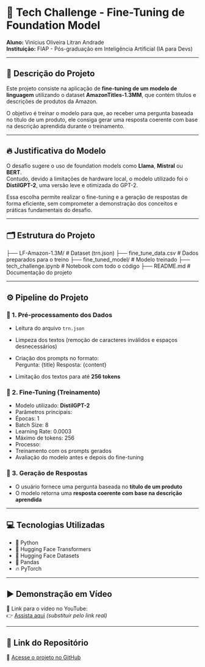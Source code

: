 # 🚀 Tech Challenge - Fine-Tuning de Foundation Model

**Aluno:** Vinícius Oliveira Litran Andrade  
**Instituição:** FIAP - Pós-graduação em Inteligência Artificial  (IA para Devs)

---

## 📜 Descrição do Projeto

Este projeto consiste na aplicação de **fine-tuning de um modelo de linguagem** utilizando o dataset **AmazonTitles-1.3MM**, que contém títulos e descrições de produtos da Amazon.

O objetivo é treinar o modelo para que, ao receber uma pergunta baseada no título de um produto, ele consiga gerar uma resposta coerente com base na descrição aprendida durante o treinamento.

---

## 🔥 Justificativa do Modelo

O desafio sugere o uso de foundation models como **Llama**, **Mistral** ou **BERT**.  
Contudo, devido a limitações de hardware local, o modelo utilizado foi o **DistilGPT-2**, uma versão leve e otimizada do GPT-2.

Essa escolha permite realizar o fine-tuning e a geração de respostas de forma eficiente, sem comprometer a demonstração dos conceitos e práticas fundamentais do desafio.

---

## 🗂️ Estrutura do Projeto

├── LF-Amazon-1.3M/ # Dataset (trn.json)
├── fine_tune_data.csv # Dados preparados para o treino
├── fine_tuned_model/ # Modelo treinado
├── tech_challenge.ipynb # Notebook com todo o código
├── README.md # Documentação do projeto

---

## ⚙️ Pipeline do Projeto

### 🔹 1. Pré-processamento dos Dados
- Leitura do arquivo `trn.json`
- Limpeza dos textos (remoção de caracteres inválidos e espaços desnecessários)
- Criação dos prompts no formato:  
Pergunta: {title}
Resposta: {content}

- Limitação dos textos para até **256 tokens**

### 🔹 2. Fine-Tuning (Treinamento)
- Modelo utilizado: **DistilGPT-2**
- Parâmetros principais:
- Épocas: 1
- Batch Size: 8
- Learning Rate: 0.0003
- Máximo de tokens: 256
- Processo:
- Treinamento com os prompts gerados
- Avaliação do modelo antes e depois do fine-tuning

### 🔹 3. Geração de Respostas
- O usuário fornece uma pergunta baseada no **título de um produto**
- O modelo retorna uma **resposta coerente com base na descrição aprendida**

---

## 💻 Tecnologias Utilizadas

- 🐍 Python
- 🤗 Hugging Face Transformers
- 🤗 Hugging Face Datasets
- 🐼 Pandas
- 🔥 PyTorch

---

## ▶️ Demonstração em Vídeo

🎥 Link para o vídeo no YouTube:  
👉 [Assista aqui](https://www.youtube.com/SEU_VIDEO_AQUI) *(substituir pelo link real)*

---

## 📂 Link do Repositório

🔗 [Acesse o projeto no GitHub](https://github.com/UnB-EngEnerg-180028863/Terceiro-Tech-Challenge)
